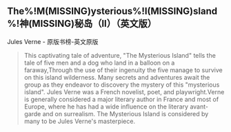 ## The%!M(MISSING)ysterious%!I(MISSING)sland%!神(MISSING)秘岛（II）（英文版）

Jules Verne  -  原版书榜-英文原版

> This captivating tale of adventure, "The Mysterious Island" tells the tale of five men and a dog who land in a balloon on a faraway,Through the use of their ingenuity the five manage to survive on this island wilderness. Many secrets and adventures await the group as they endeavor to discovery the mystery of this "mysterious island". Jules Verne was a French novelist, poet, and playwright.Verne is generally considered a major literary author in France and most of Europe, where he has had a wide influence on the literary avant-garde and on surrealism. The Mysterious Island is considered by many to be Jules Verne's masterpiece.
